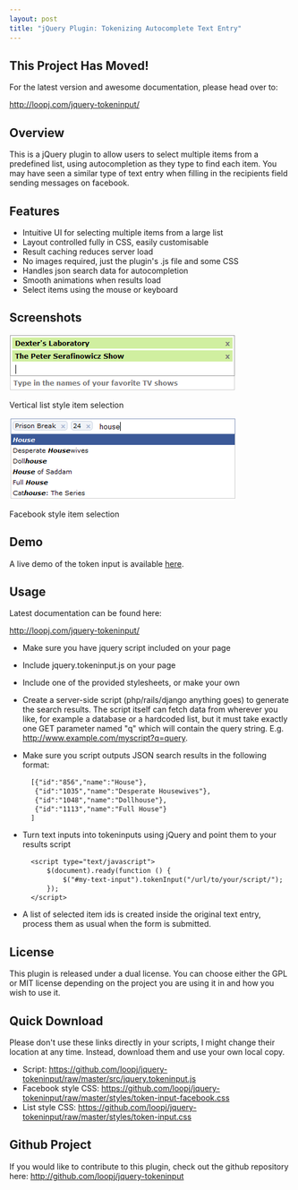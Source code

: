 ```yaml
--- 
layout: post
title: "jQuery Plugin: Tokenizing Autocomplete Text Entry"
---
```


This Project Has Moved!
-----------------------
For the latest version and awesome documentation, please head over to:

<http://loopj.com/jquery-tokeninput/>




Overview
---------
This is a jQuery plugin to allow users to select multiple items from a predefined list, using autocompletion as they type to find each item. You may have seen a similar type of text entry when filling in the recipients field sending messages on facebook.

Features
--------
- Intuitive UI for selecting multiple items from a large list
- Layout controlled fully in CSS, easily customisable
- Result caching reduces server load
- No images required, just the plugin's .js file and some CSS
- Handles json search data for autocompletion
- Smooth animations when results load
- Select items using the mouse or keyboard

Screenshots
-----------
![List style](/images/tokeninput-list-style.png)

Vertical list style item selection


![List style](/images/tokeninput-facebook-style.png)

Facebook style item selection

Demo
----
A live demo of the token input is available [here](http://loopj.com/jquery-tokeninput/demo.html).

Usage
-----
Latest documentation can be found here:

<http://loopj.com/jquery-tokeninput/>

- Make sure you have jquery script included on your page
- Include jquery.tokeninput.js on your page
- Include one of the provided stylesheets, or make your own
- Create a server-side script (php/rails/django anything goes) to generate the search results. The script itself can fetch data from wherever you like, for example a database or a hardcoded list, but it must take exactly one GET parameter named "q" which will contain the query string. E.g. http://www.example.com/myscript?q=query.
- Make sure you script outputs JSON search results in the following format:

        [{"id":"856","name":"House"},
         {"id":"1035","name":"Desperate Housewives"},
         {"id":"1048","name":"Dollhouse"},
         {"id":"1113","name":"Full House"}
        ]
- Turn text inputs into tokeninputs using jQuery and point them to your results script

        <script type="text/javascript">
            $(document).ready(function () {
                $("#my-text-input").tokenInput("/url/to/your/script/");
            });
        </script>

- A list of selected item ids is created inside the original text entry, process them as usual when the form is submitted.

License
-------
This plugin is released under a dual license. You can choose either the GPL or MIT license depending on the project you are using it in and how you wish to use it.

Quick Download
--------------
Please don't use these links directly in your scripts, I might change their location at any time. Instead, download them and use your own local copy.
- Script: <https://github.com/loopj/jquery-tokeninput/raw/master/src/jquery.tokeninput.js>
- Facebook style CSS: <https://github.com/loopj/jquery-tokeninput/raw/master/styles/token-input-facebook.css>
- List style CSS: <https://github.com/loopj/jquery-tokeninput/raw/master/styles/token-input.css>

Github Project
--------------
If you would like to contribute to this plugin, check out the github repository here:
<http://github.com/loopj/jquery-tokeninput>